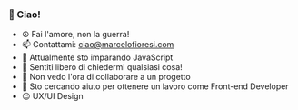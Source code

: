 ### 👋 Ciao!

- ☮ Fai l'amore, non la guerra!
- 📫 Contattami: ciao@marcelofioresi.com
- 🌱 Attualmente sto imparando JavaScript
- 💬 Sentiti libero di chiedermi qualsiasi cosa!
- 👯 Non vedo l'ora di collaborare a un progetto
- 🤔 Sto cercando aiuto per ottenere un lavoro come Front-end Developer
- 😍 UX/UI Design

<!-- 

- 😄 Pronouns: he/him
- 🌱 I’m currently learning JavaScript
- 💬 Feel free to ask me about anything!
- 📫 Reach me out: ciao@marcelofioresi.com
- 👯 I’m looking foward to collaborate on a project
- 🤔 I’m looking for help with getting a job as UX/UI Designer and/or Front-end Developer
- ☮  Make Love, not war! 

| Rank | Languages |
|-----:|-----------|
|     1| HTML      |
|     2| CSS       |
|     3| JavaScript|

![GitHub Langs](https://github-readme-stats.vercel.app/api/top-langs/?username=mrnfg&layout=compact&theme=theme)

### ⚡ Sad facts list about

<details>
<summary>Job Searching</summary>

- Recruiters only look at your resume for 6 seconds on average12.
- The average job opening attracts 250 resumes1.
- Only 2% of applicants will be called for an interview12.
- 80% of jobs never get posted and are only found through networking2.
- The #1 way people discover a new job is through a referral2.
- Having someone put in a good word for you can increase your chances of getting hired by 40%2.
- 76% of resumes are discarded for an unprofessional email address1.
- Including a photo on your resume can result in an 88% rejection rate1.
- Applicant Tracking Software can eliminate 75% of the applicants based on keywords and formatting1.
- 55% of interview candidates were rejected for the way they acted, dressed or walked through the door1.
- 79% of job seekers use social media in their job search2.
- Employers get the first resume within 200 seconds after the job offer appears online1.
- Only around 17% of the recruiters tend to read the cover letters1.
- The average time to hire across all industries is 36 days3.
- The best day to apply for a job is Monday3.
- The best time to apply for a job is between 6 AM and 10 AM3.
- The most common lie on resumes is about skills3.
- The most in-demand soft skills are creativity, persuasion, and collaboration3.
- The most in-demand hard skills are blockchain, cloud computing, and analytical reasoning3.
- The most common reason for quitting a job is lack of career growth4.
- I hope you find these facts interesting and helpful. 😊

Received message. Sure, here are 20 fun facts about job search that I found online: - Recruiters only look at your resume for **6 seconds** on average . - The average job opening attracts **250 resumes**. - Only **2%** of applicants will be called for an interview . - **80%** of jobs never get posted and are only found through networking. - The #1 way people discover a new job is through a referral. - Having someone put in a good word for you can increase your chances of getting hired by **40%**. - **76%** of resumes are discarded for an unprofessional email address. - Including a photo on your resume can result in an **88%** rejection rate. - Applicant Tracking Software can eliminate **75%** of the applicants based on keywords and formatting. - **55%** of interview candidates were rejected for the way they acted, dressed or walked through the door. - **79%** of job seekers use social media in their job search. - Employers get the first resume within **200 seconds** after the job offer appears online. - Only around **17%** of the recruiters tend to read the cover letters. - The average time to hire across all industries is **36 days**. - The best day to apply for a job is **Monday**. - The best time to apply for a job is between **6 AM and 10 AM**. - The most common lie on resumes is about **skills**. - The most in-demand soft skills are **creativity**, **persuasion**, and **collaboration**. - The most in-demand hard skills are **blockchain**, **cloud computing**, and **analytical reasoning**. - The most common reason for quitting a job is **lack of career growth**. I hope you find these facts interesting and helpful. 😊

Learn more:
1. jobmonkey.com
2. themuse.com
3. myamcat.com
4. resumeprime.com
5. bing.com

</details>

https://docs.github.com/en/get-started/writing-on-github

-->
